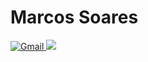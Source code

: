 <h1 align="left">Marcos Soares</h1>

<a href="mailto:marcosas.soares2@gmail.com" target="_blank" rel="noreferrer"> <img src="https://img.shields.io/badge/marcosas.soares2@gmail.com-744FC6?style=for-square-badge&labelColor=16161C&logo=gmail" alt="Gmail"/> </a> 
<a href="https://www.linkedin.com/in/marcos-antonio-soares-10a83188/" target="_blank" rel="noreferrer"> <img src="https://img.shields.io/badge/Marcos A Soares-744FC6?style=for-square-badge&labelColor=16161C&logo=linkedin"/> </a>
